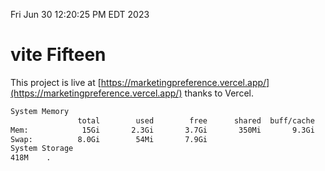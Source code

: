 Fri Jun 30 12:20:25 PM EDT 2023

# vite Fifteen


This project is live at [https://marketingpreference.vercel.app/](https://marketingpreference.vercel.app/) thanks to Vercel.

```bash
System Memory
               total        used        free      shared  buff/cache   available
Mem:            15Gi       2.3Gi       3.7Gi       350Mi       9.3Gi        12Gi
Swap:          8.0Gi        54Mi       7.9Gi
System Storage
418M	.
```

